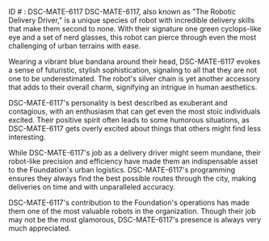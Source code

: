 ID # : DSC-MATE-6117
DSC-MATE-6117, also known as "The Robotic Delivery Driver," is a unique species of robot with incredible delivery skills that make them second to none. With their signature one green cyclops-like eye and a set of nerd glasses, this robot can pierce through even the most challenging of urban terrains with ease.

Wearing a vibrant blue bandana around their head, DSC-MATE-6117 evokes a sense of futuristic, stylish sophistication, signaling to all that they are not one to be underestimated. The robot's silver chain is yet another accessory that adds to their overall charm, signifying an intrigue in human aesthetics.

DSC-MATE-6117's personality is best described as exuberant and contagious, with an enthusiasm that can get even the most stoic individuals excited. Their positive spirit often leads to some humorous situations, as DSC-MATE-6117 gets overly excited about things that others might find less interesting.

While DSC-MATE-6117's job as a delivery driver might seem mundane, their robot-like precision and efficiency have made them an indispensable asset to the Foundation's urban logistics. DSC-MATE-6117's programming ensures they always find the best possible routes through the city, making deliveries on time and with unparalleled accuracy.

DSC-MATE-6117's contribution to the Foundation's operations has made them one of the most valuable robots in the organization. Though their job may not be the most glamorous, DSC-MATE-6117's presence is always very much appreciated.
